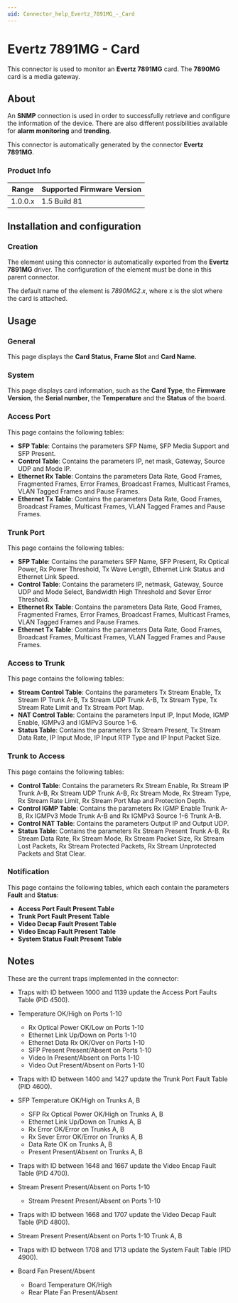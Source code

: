 ```yaml
---
uid: Connector_help_Evertz_7891MG_-_Card
---
```


# Evertz 7891MG - Card

This connector is used to monitor an **Evertz 7891MG** card. The **7890MG** card is a media gateway.

## About

An **SNMP** connection is used in order to successfully retrieve and configure the information of the device. There are also different possibilities available for **alarm monitoring** and **trending**.

This connector is automatically generated by the connector **Evertz 7891MG**.

### Product Info

| Range | Supported Firmware Version |
|------------------|-----------------------------|
| 1.0.0.x          | 1.5 Build 81                |

## Installation and configuration

### Creation

The element using this connector is automatically exported from the **Evertz** **7891MG** driver. The configuration of the element must be done in this parent connector.

The default name of the element is *7890MG2.x*, where x is the slot where the card is attached.

## Usage

### General

This page displays the **Card Status, Frame Slot** and **Card Name.**

### System

This page displays card information, such as the **Card Type**, the **Firmware Version**, the **Serial number**, the **Temperature** and the **Status** of the board.

### Access Port

This page contains the following tables:

- **SFP Table**: Contains the parameters SFP Name, SFP Media Support and SFP Present.
- **Control Table**: Contains the parameters IP, net mask, Gateway, Source UDP and Mode IP.
- **Ethernet Rx Table**: Contains the parameters Data Rate, Good Frames, Fragmented Frames, Error Frames, Broadcast Frames, Multicast Frames, VLAN Tagged Frames and Pause Frames.
- **Ethernet Tx Table**: Contains the parameters Data Rate, Good Frames, Broadcast Frames, Multicast Frames, VLAN Tagged Frames and Pause Frames.

### Trunk Port

This page contains the following tables:

- **SFP Table**: Contains the parameters SFP Name, SFP Present, Rx Optical Power, Rx Power Threshold, Tx Wave Length, Ethernet Link Status and Ethernet Link Speed.
- **Control Table**: Contains the parameters IP, netmask, Gateway, Source UDP and Mode Select, Bandwidth High Threshold and Sever Error Threshold.
- **Ethernet Rx Table**: Contains the parameters Data Rate, Good Frames, Fragmented Frames, Error Frames, Broadcast Frames, Multicast Frames, VLAN Tagged Frames and Pause Frames.
- **Ethernet Tx Table**: Contains the parameters Data Rate, Good Frames, Broadcast Frames, Multicast Frames, VLAN Tagged Frames and Pause Frames.

### Access to Trunk

This page contains the following tables:

- **Stream Control Table**: Contains the parameters Tx Stream Enable, Tx Stream IP Trunk A-B, Tx Stream UDP Trunk A-B, Tx Stream Type, Tx Stream Rate Limit and Tx Stream Port Map.
- **NAT Control Table**: Contains the parameters Input IP, Input Mode, IGMP Enable, IGMPv3 and IGMPv3 Source 1-6.
- **Status Table**: Contains the parameters Tx Stream Present, Tx Stream Data Rate, IP Input Mode, IP Input RTP Type and IP Input Packet Size.

### Trunk to Access

This page contains the following tables:

- **Control Table**: Contains the parameters Rx Stream Enable, Rx Stream IP Trunk A-B, Rx Stream UDP Trunk A-B, Rx Stream Mode, Rx Stream Type, Rx Stream Rate Limit, Rx Stream Port Map and Protection Depth.
- **Control IGMP Table**: Contains the parameters Rx IGMP Enable Trunk A-B, Rx IGMPv3 Mode Trunk A-B and Rx IGMPv3 Source 1-6 Trunk A-B.
- **Control NAT Table**: Contains the parameters Output IP and Output UDP.
- **Status Table**: Contains the parameters Rx Stream Present Trunk A-B, Rx Stream Data Rate, Rx Stream Mode, Rx Stream Packet Size, Rx Stream Lost Packets, Rx Stream Protected Packets, Rx Stream Unprotected Packets and Stat Clear.

### Notification

This page contains the following tables, which each contain the parameters **Fault** and **Status**:

- **Access Port Fault Present Table**
- **Trunk Port Fault Present Table**
- **Video Decap Fault Present Table**
- **Video Encap Fault Present Table**
- **System Status Fault Present Table**

## Notes

These are the current traps implemented in the connector:

- Traps with ID between 1000 and 1139 update the Access Port Faults Table (PID 4500).

- Temperature OK/High on Ports 1-10
  - Rx Optical Power OK/Low on Ports 1-10
  - Ethernet Link Up/Down on Ports 1-10
  - Ethernet Data Rx OK/Over on Ports 1-10
  - SFP Present Present/Absent on Ports 1-10
  - Video In Present/Absent on Ports 1-10
  - Video Out Present/Absent on Ports 1-10

- Traps with ID between 1400 and 1427 update the Trunk Port Fault Table (PID 4600).

- SFP Temperature OK/High on Trunks A, B
  - SFP Rx Optical Power OK/High on Trunks A, B
  - Ethernet Link Up/Down on Trunks A, B
  - Rx Error OK/Error on Trunks A, B
  - Rx Sever Error OK/Error on Trunks A, B
  - Data Rate OK on Trunks A, B
  - Present Present/Absent on Trunks A, B

- Traps with ID between 1648 and 1667 update the Video Encap Fault Table (PID 4700).

- Stream Present Present/Absent on Ports 1-10
  - Stream Present Present/Absent on Ports 1-10

- Traps with ID between 1668 and 1707 update the Video Decap Fault Table (PID 4800).

- Stream Present Present/Absent on Ports 1-10 Trunk A, B

- Traps with ID between 1708 and 1713 update the System Fault Table (PID 4900).

- Board Fan Present/Absent
  - Board Temperature OK/High
  - Rear Plate Fan Present/Absent
